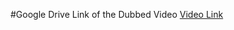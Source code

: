 #Google Drive Link of the Dubbed Video
[Video Link](https://drive.google.com/file/d/12zUP4778PEbcic02NntHe8MMiIb3mIdN/view?usp=drive_link)
